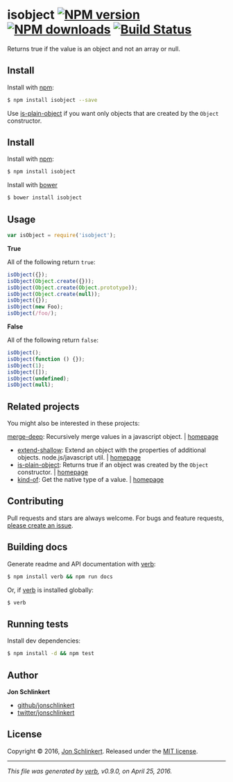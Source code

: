 # isobject [![NPM version](https://img.shields.io/npm/v/isobject.svg?style=flat)](https://www.npmjs.com/package/isobject) [![NPM downloads](https://img.shields.io/npm/dm/isobject.svg?style=flat)](https://npmjs.org/package/isobject) [![Build Status](https://img.shields.io/travis/jonschlinkert/isobject.svg?style=flat)](https://travis-ci.org/jonschlinkert/isobject)

Returns true if the value is an object and not an array or null.


































































<extoc></extoc>

## Install

Install with [npm](https://www.npmjs.com/):

```sh
$ npm install isobject --save
```

Use [is-plain-object](https://github.com/jonschlinkert/is-plain-object) if you want only objects that are created by the `Object` constructor.

## Install

Install with [npm](https://www.npmjs.com/):

```sh
$ npm install isobject
```

Install with [bower](http://bower.io/)

```sh
$ bower install isobject
```

## Usage

```js
var isObject = require('isobject');
```

**True**

All of the following return `true`:

```js
isObject({});
isObject(Object.create({}));
isObject(Object.create(Object.prototype));
isObject(Object.create(null));
isObject({});
isObject(new Foo);
isObject(/foo/);
```

**False**

All of the following return `false`:

```js
isObject();
isObject(function () {});
isObject(1);
isObject([]);
isObject(undefined);
isObject(null);
```

## Related projects

You might also be interested in these projects:

[merge-deep](https://www.npmjs.com/package/merge-deep): Recursively merge values in a javascript object. | [homepage](https://github.com/jonschlinkert/merge-deep)

* [extend-shallow](https://www.npmjs.com/package/extend-shallow): Extend an object with the properties of additional objects. node.js/javascript util. | [homepage](https://github.com/jonschlinkert/extend-shallow)
* [is-plain-object](https://www.npmjs.com/package/is-plain-object): Returns true if an object was created by the `Object` constructor. | [homepage](https://github.com/jonschlinkert/is-plain-object)
* [kind-of](https://www.npmjs.com/package/kind-of): Get the native type of a value. | [homepage](https://github.com/jonschlinkert/kind-of)

## Contributing

Pull requests and stars are always welcome. For bugs and feature requests, [please create an issue](https://github.com/jonschlinkert/isobject/issues/new).

## Building docs

Generate readme and API documentation with [verb](https://github.com/verbose/verb):

```sh
$ npm install verb && npm run docs
```

Or, if [verb](https://github.com/verbose/verb) is installed globally:

```sh
$ verb
```

## Running tests

Install dev dependencies:

```sh
$ npm install -d && npm test
```

## Author

**Jon Schlinkert**

* [github/jonschlinkert](https://github.com/jonschlinkert)
* [twitter/jonschlinkert](http://twitter.com/jonschlinkert)

## License

Copyright © 2016, [Jon Schlinkert](https://github.com/jonschlinkert).
Released under the [MIT license](https://github.com/jonschlinkert/isobject/blob/master/LICENSE).

***

_This file was generated by [verb](https://github.com/verbose/verb), v0.9.0, on April 25, 2016._